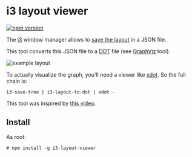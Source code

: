 # i3 layout viewer

[![npm version](https://badge.fury.io/js/i3-layout-viewer.svg)](https://badge.fury.io/js/i3-layout-viewer)

The [i3](http://i3wm.org/) window manager allows to [save the layout](http://i3wm.org/docs/layout-saving.html) in a JSON file.

This tool converts this JSON file to a [DOT](http://www.graphviz.org/content/dot-language) file (see [GraphViz](http://www.graphviz.org/) tool).

![example layout](https://cdn.rawgit.com/cbenz/i3-layout-viewer/master/examples/layout.svg)

To actually visualize the graph, you'll need a viewer like [xdot](https://github.com/jrfonseca/xdot.py).
So the full chain is:

```
i3-save-tree | i3-layout-to-dot | xdot -
```

This tool was inspired by [this video](https://www.youtube.com/watch?v=AWA8Pl57UBY).

## Install

As root:

```
# npm install -g i3-layout-viewer
```
